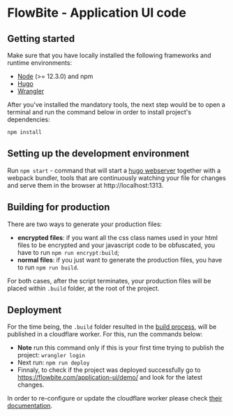 # FlowBite - Application UI code

## Getting started

Make sure that you have locally installed the following frameworks and runtime environments:
- [Node](https://nodejs.org/en/download/releases/) (>= 12.3.0) and npm
- [Hugo](https://gohugo.io/getting-started/quick-start/)
- [Wrangler](https://developers.cloudflare.com/workers/cli-wrangler/install-update)

After you've installed the mandatory tools, the next step would be to open a terminal and run the command below in order to install project's dependencies:

```
npm install
```

## Setting up the development environment

Run `npm start` - command that will start a [hugo webserver](https://gohugo.io/commands/hugo_server/) together with a webpack bundler, tools that are continuously watching your file for changes and serve them in the browser at http://localhost:1313.

## Building for production

There are two ways to generate your production files:
- **encrypted files**: if you want all the css class names used in your html files to be encrypted and your javascript code to be obfuscated, you have to run `npm run encrypt:build`;
- **normal files**: if you just want to generate the production files, you have to run `npm run build`.

For both cases, after the script terminates, your production files will be placed within `.build` folder, at the root of the project.

## Deployment

For the time being, the `.build` folder resulted in the [build process](#building-for-production), will be published in a cloudflare worker. For this, run the commands below:
- **Note** run this command only if this is your first time trying to publish the project: `wrangler login`
- Next run: `npm run deploy`
- Finnaly, to check if the project was deployed successfully go to https://flowbite.com/application-ui/demo/ and look for the latest changes.

In order to re-configure or update the cloudflare worker please check [their documentation](https://developers.cloudflare.com/workers/get-started/guide).